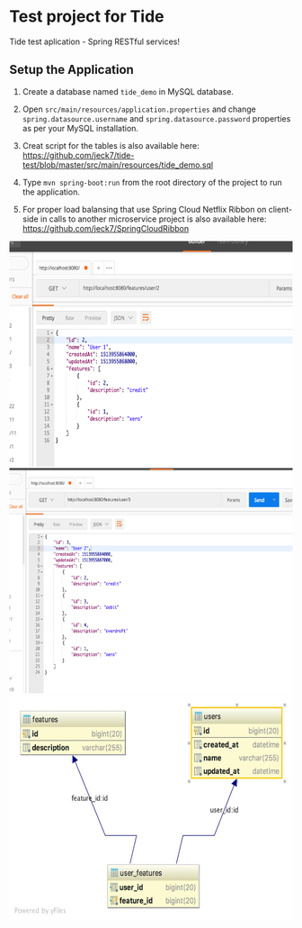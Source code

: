 # Test project for Tide
Tide test aplication - Spring RESTful services!

## Setup the Application

1. Create a database named `tide_demo` in MySQL database.

2. Open `src/main/resources/application.properties` and change `spring.datasource.username` and `spring.datasource.password` properties as per your MySQL installation.

3. Creat script for the tables is also available here:  https://github.com/jeck7/tide-test/blob/master/src/main/resources/tide_demo.sql

4. Type `mvn spring-boot:run` from the root directory of the project to run the application.

5. For proper load balansing that use Spring Cloud Netflix Ribbon on client-side in calls to another microservice project is also available here: https://github.com/jeck7/SpringCloudRibbon


<img src="https://github.com/jeck7/tide-test/blob/master/src/main/resources/Screen1.png" width="600" height="400" />

<img src="https://github.com/jeck7/tide-test/blob/master/src/main/resources/Screen2.png" width="600" height="400" />

<img src="https://github.com/jeck7/tide-test/blob/master/src/main/resources/tide_demo.jpg" width="600" height="400" />





